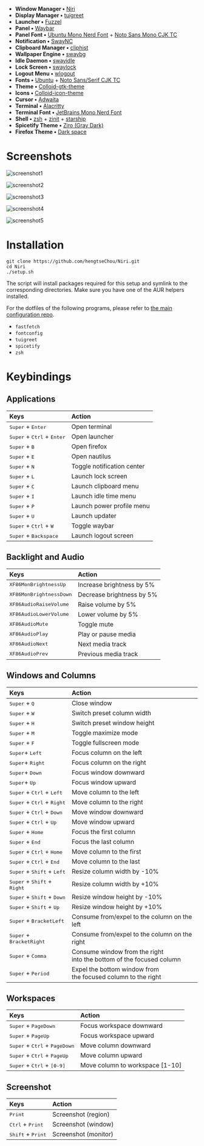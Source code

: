 - **Window Manager •** [Niri](https://github.com/YaLTeR/niri)
- **Display Manager •** [tuigreet](https://github.com/apognu/tuigreet)
- **Launcher •** [Fuzzel](https://codeberg.org/dnkl/fuzzel)
- **Panel •** [Waybar](https://github.com/Alexays/Waybar)
- **Panel Font •** [Ubuntu Mono Nerd Font](https://archlinux.org/packages/extra/any/ttf-ubuntu-mono-nerd/) + [Noto Sans Mono CJK TC](https://archlinux.org/packages/extra/any/noto-fonts-cjk/)
- **Notification •** [SwayNC](https://github.com/ErikReider/SwayNotificationCenter)
- **Clipboard Manager •** [cliphist](https://github.com/sentriz/cliphist)
- **Wallpaper Engine •** [swaybg](https://github.com/swaywm/swaybg)
- **Idle Daemon •** [swayidle](https://github.com/swaywm/swayidle)
- **Lock Screen •** [swaylock](https://github.com/swaywm/swaylock)
- **Logout Menu •** [wlogout](https://github.com/ArtsyMacaw/wlogout)
- **Fonts •** [Ubuntu](https://archlinux.org/packages/extra/any/ttf-ubuntu-font-family/) + [Noto Sans/Serif CJK TC](https://archlinux.org/packages/extra/any/noto-fonts-cjk/)
- **Theme •** [Colloid-gtk-theme](https://github.com/vinceliuice/Colloid-gtk-theme)
- **Icons •** [Colloid-icon-theme](https://github.com/vinceliuice/Colloid-icon-theme)
- **Cursor •** [Adwaita](https://github.com/GNOME/adwaita-icon-theme)
- **Terminal •** [Alacritty](https://github.com/alacritty/alacritty)
- **Terminal Font •** [JetBrains Mono Nerd Font](https://archlinux.org/packages/extra/any/ttf-jetbrains-mono-nerd/)
- **Shell •** [zsh](https://www.zsh.org/) + [zinit](https://github.com/zdharma-continuum/zinit) + [starship](https://github.com/starship/starship)
- **Spicetify Theme •** [Ziro (Gray Dark)](https://github.com/spicetify/spicetify-themes/tree/master/Ziro#gray-dark)
- **Firefox Theme •** [Dark space](https://addons.mozilla.org/en-US/firefox/addon/nicothin-space/)

# Screenshots

![screenshot1](https://i.imgur.com/jBI7F5n.png)

![screenshot2](https://i.imgur.com/hjJAR5Q.png)

![screenshot3](https://i.imgur.com/6DFVFwS.png)

![screenshot4](https://i.imgur.com/h0irTeq.png)

![screenshot5](https://i.imgur.com/awsEd1J.png)

# Installation

```
git clone https://github.com/hengtseChou/Niri.git
cd Niri
./setup.sh
```

The script will install packages required for this setup and symlink to the corresponding directories. Make sure you have one of the AUR helpers installed.

For the dotfiles of the following programs, please refer to [the main configuration repo](https://github.com/hengtseChou/Conf).

- `fastfetch`
- `fontconfig`
- `tuigreet`
- `spicetify`
- `zsh`

# Keybindings

## Applications

| Keys                                                  | Action                     |
| :---------------------------------------------------- | :------------------------- |
| <kbd>Super</kbd> + <kbd>Enter</kbd>                   | Open terminal              |
| <kbd>Super</kbd> + <kbd>Ctrl</kbd> + <kbd>Enter</kbd> | Open launcher              |
| <kbd>Super</kbd> + <kbd>B</kbd>                       | Open firefox               |
| <kbd>Super</kbd> + <kbd>E</kbd>                       | Open nautilus              |
| <kbd>Super</kbd> + <kbd>N</kbd>                       | Toggle notification center |
| <kbd>Super</kbd> + <kbd>L</kbd>                       | Launch lock screen         |
| <kbd>Super</kbd> + <kbd>C</kbd>                       | Launch clipboard menu      |
| <kbd>Super</kbd> + <kbd>I</kbd>                       | Launch idle time menu      |
| <kbd>Super</kbd> + <kbd>P</kbd>                       | Launch power profile menu  |
| <kbd>Super</kbd> + <kbd>U</kbd>                       | Launch updater             |
| <kbd>Super</kbd> + <kbd>Ctrl</kbd> + <kbd>W</kbd>     | Toggle waybar              |
| <kbd>Super</kbd> + <kbd>Backspace</kbd>               | Launch logout screen       |

## Backlight and Audio

| Keys                             | Action                    |
| :------------------------------- | :------------------------ |
| <kbd>XF86MonBrightnessUp</kbd>   | Increase brightness by 5% |
| <kbd>XF86MonBrightnessDown</kbd> | Decrease brightness by 5% |
| <kbd>XF86AudioRaiseVolume</kbd>  | Raise volume by 5%        |
| <kbd>XF86AudioLowerVolume</kbd>  | Lower volume by 5%        |
| <kbd>XF86AudioMute</kbd>         | Toggle mute               |
| <kbd>XF86AudioPlay</kbd>         | Play or pause media       |
| <kbd>XF86AudioNext</kbd>         | Next media track          |
| <kbd>XF86AudioPrev</kbd>         | Previous media track      |

## Windows and Columns

| Keys                                                   | Action                                                                   |
| :----------------------------------------------------- | :----------------------------------------------------------------------- |
| <kbd>Super</kbd> + <kbd>Q</kbd>                        | Close window                                                             |
| <kbd>Super</kbd> + <kbd>W</kbd>                        | Switch preset column width                                               |
| <kbd>Super</kbd> + <kbd>H</kbd>                        | Switch preset window height                                              |
| <kbd>Super</kbd> + <kbd>M</kbd>                        | Toggle maximize mode                                                     |
| <kbd>Super</kbd> + <kbd>F</kbd>                        | Toggle fullscreen mode                                                   |
| <kbd>Super</kbd>+ <kbd>Left</kbd>                      | Focus column on the left                                                 |
| <kbd>Super</kbd>+ <kbd>Right</kbd>                     | Focus column on the right                                                |
| <kbd>Super</kbd>+ <kbd>Down</kbd>                      | Focus window downward                                                    |
| <kbd>Super</kbd>+ <kbd>Up</kbd>                        | Focus window upward                                                      |
| <kbd>Super</kbd> + <kbd>Ctrl</kbd> + <kbd>Left</kbd>   | Move column to the left                                                  |
| <kbd>Super</kbd> + <kbd>Ctrl</kbd> + <kbd>Right</kbd>  | Move column to the right                                                 |
| <kbd>Super</kbd> + <kbd>Ctrl</kbd> + <kbd>Down</kbd>   | Move window downward                                                     |
| <kbd>Super</kbd> + <kbd>Ctrl</kbd> + <kbd>Up</kbd>     | Move window upward                                                       |
| <kbd>Super</kbd> + <kbd>Home</kbd>                     | Focus the first column                                                   |
| <kbd>Super</kbd> + <kbd>End</kbd>                      | Focus the last column                                                    |
| <kbd>Super</kbd> + <kbd>Ctrl</kbd> + <kbd>Home</kbd>   | Move column to the first                                                 |
| <kbd>Super</kbd> + <kbd>Ctrl</kbd> + <kbd>End</kbd>    | Move column to the last                                                  |
| <kbd>Super</kbd> + <kbd>Shift</kbd> + <kbd>Left</kbd>  | Resize column width by -10%                                              |
| <kbd>Super</kbd> + <kbd>Shift</kbd> + <kbd>Right</kbd> | Resize column width by +10%                                              |
| <kbd>Super</kbd> + <kbd>Shift</kbd> + <kbd>Down</kbd>  | Resize window height by -10%                                             |
| <kbd>Super</kbd> + <kbd>Shift</kbd> + <kbd>Up</kbd>    | Resize window height by +10%                                             |
| <kbd>Super</kbd> + <kbd>BracketLeft</kbd>              | Consume from/expel to the column on the left                             |
| <kbd>Super</kbd> + <kbd>BracketRight</kbd>             | Consume from/expel to the column on the right                            |
| <kbd>Super</kbd> + <kbd>Comma</kbd>                    | Consume window from the right </br>into the bottom of the focused column |
| <kbd>Super</kbd> + <kbd>Period</kbd>                   | Expel the bottom window from </br>the focused column to the right        |

## Workspaces

| Keys                                                     | Action                          |
| :------------------------------------------------------- | :------------------------------ |
| <kbd>Super</kbd> + <kbd>PageDown</kbd>                   | Focus workspace downward        |
| <kbd>Super</kbd> + <kbd>PageUp</kbd>                     | Focus workspace upward          |
| <kbd>Super</kbd> + <kbd>Ctrl</kbd> + <kbd>PageDown</kbd> | Move column downward            |
| <kbd>Super</kbd> + <kbd>Ctrl</kbd> + <kbd>PageUp</kbd>   | Move column upward              |
| <kbd>Super</kbd> + <kbd>Ctrl</kbd> + <kbd>[0-9]</kbd>    | Move column to workspace [1-10] |

## Screenshot

| Keys                                | Action               |
| :---------------------------------- | :------------------- |
| <kbd>Print</kbd>                    | Screenshot (region)  |
| <kbd>Ctrl</kbd> + <kbd>Print</kbd>  | Screenshot (window)  |
| <kbd>Shift</kbd> + <kbd>Print</kbd> | Screenshot (monitor) |
